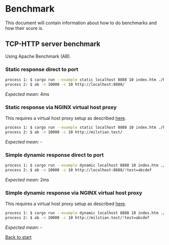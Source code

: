 # Benchmark

This document will contain information about how to do benchmarks and how their score is.

## TCP-HTTP server benchmark

Using Apache Benchmark (AB).

### Static response direct to port

``` bash
process 1: $ cargo run --example static localhost 8888 10 index.htm ./html/ 404.htm 1024
process 2: $ ab -n 10000 -c 10 http://localhost:8888/
```

*Expected mean:* 4ms

### Static response via NGINX virtual host proxy

This requires a virtual host proxy setup as described [here](../NGINX.md).

``` bash
process 1: $ cargo run --example static localhost 8888 10 index.htm ./html/ 404.htm 1024
process 2: $ ab -n 10000 -c 10 http://milstian.test/
```

*Expected mean:* -


### Simple dynamic response direct to port

``` bash
process 1: $ cargo run --example dynamic localhost 8888 10 index.htm ./html/ 404.htm 1024
process 2: $ ab -n 10000 -c 10 http://localhost:8888/?test=abcdef
```

*Expected mean:* 2ms

### Simple dynamic response via NGINX virtual host proxy

This requires a virtual host proxy setup as described [here](../NGINX.md).

``` bash
process 1: $ cargo run --example dynamic localhost 8888 10 index.htm ./html/ 404.htm 1024
process 2: $ ab -n 10000 -c 10 http://milstian.test/?test=abcdef
```

*Expected mean:* -



[Back to start](../../../)
